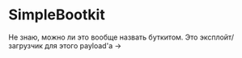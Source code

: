# SimpleBootkit
Не знаю, можно ли это вообще назвать буткитом. Это эксплойт/загрузчик для этого payload'a ->



